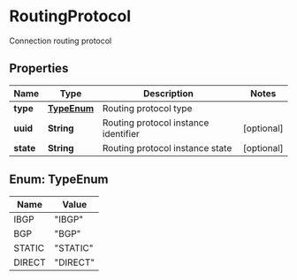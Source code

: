 

# RoutingProtocol

Connection routing protocol

## Properties

| Name | Type | Description | Notes |
|------------ | ------------- | ------------- | -------------|
|**type** | [**TypeEnum**](#TypeEnum) | Routing protocol type |  |
|**uuid** | **String** | Routing protocol instance identifier |  [optional] |
|**state** | **String** | Routing protocol instance state |  [optional] |



## Enum: TypeEnum

| Name | Value |
|---- | -----|
| IBGP | &quot;IBGP&quot; |
| BGP | &quot;BGP&quot; |
| STATIC | &quot;STATIC&quot; |
| DIRECT | &quot;DIRECT&quot; |



